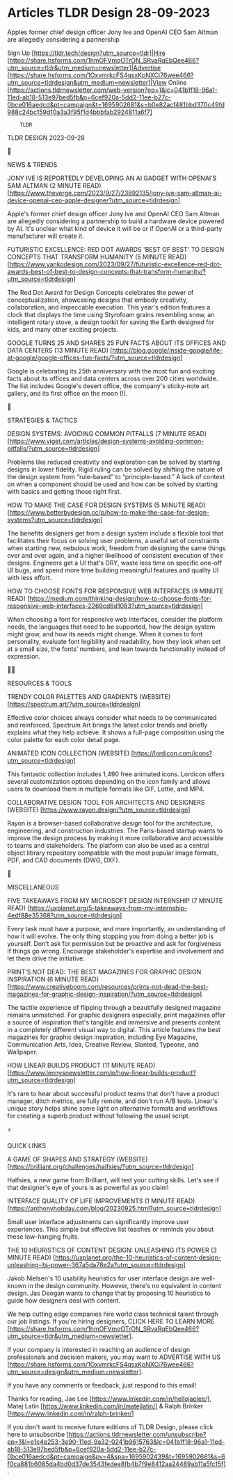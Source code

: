 # Articles TLDR Design 28-09-2023

Apples former chief design officer Jony Ive and OpenAI CEO Sam Altman
are allegedly considering a partnership  

Sign Up [https://tldr.tech/design?utm_source=tldr]|Hire
[https://share.hsforms.com/1hmOFVmqOTrON_SRvaRqEbQee466?utm_source=tldr&utm_medium=newsletter]|Advertise
[https://share.hsforms.com/1OxvmrkcFS4qsxKpNXCi76wee466?utm_source=tldrdesign&utm_medium=newsletter]|View
Online
[https://actions.tldrnewsletter.com/web-version?ep=1&lc=041b1f18-96a1-11ed-ab18-513e97bed5fb&p=6cef920a-5dd2-11ee-b27c-0bce016aedcd&pt=campaign&t=1695902681&s=b0e82acf481bbd370c49fd988c24bc159d10a3a3f95f1d4bbbfab2924811a6f7]


		TLDR 

TLDR DESIGN 2023-09-28

📱 

NEWS & TRENDS

JONY IVE IS REPORTEDLY DEVELOPING AN AI GADGET WITH OPENAI’S SAM
ALTMAN (2 MINUTE READ)
[https://www.theverge.com/2023/9/27/23892135/jony-ive-sam-altman-ai-device-openai-ceo-apple-designer?utm_source=tldrdesign]

Apple's former chief design officer Jony Ive and OpenAI CEO Sam Altman
are allegedly considering a partnership to build a hardware device
powered by AI. It's unclear what kind of device it will be or if
OpenAI or a third-party manufacturer will create it. 

FUTURISTIC EXCELLENCE: RED DOT AWARDS 'BEST OF BEST' TO DESIGN
CONCEPTS THAT TRANSFORM HUMANITY (5 MINUTE READ)
[https://www.yankodesign.com/2023/09/27/futuristic-excellence-red-dot-awards-best-of-best-to-design-concepts-that-transform-humanity/?utm_source=tldrdesign]

The Red Dot Award for Design Concepts celebrates the power of
conceptualization, showcasing designs that embody creativity,
collaboration, and impeccable execution. This year's edition features
a clock that displays the time using Styrofoam grains resembling snow,
an intelligent rotary stove, a design toolkit for saving the Earth
designed for kids, and many other exciting projects. 

GOOGLE TURNS 25 AND SHARES 25 FUN FACTS ABOUT ITS OFFICES AND DATA
CENTERS (13 MINUTE READ)
[https://blog.google/inside-google/life-at-google/google-offices-fun-facts/?utm_source=tldrdesign]

Google is celebrating its 25th anniversary with the most fun and
exciting facts about its offices and data centers across over 200
cities worldwide. The list includes Google's desert office, the
company's sticky-note art gallery, and its first office on the moon
(!). 

🚀 

STRATEGIES & TACTICS

DESIGN SYSTEMS: AVOIDING COMMON PITFALLS (7 MINUTE READ)
[https://www.viget.com/articles/design-systems-avoiding-common-pitfalls/?utm_source=tldrdesign]

Problems like reduced creativity and exploration can be solved by
starting designs in lower fidelity. Rigid ruling can be solved by
shifting the nature of the design system from “rule-based” to
“principle-based.” A lack of context on when a component should be
used and how can be solved by starting with basics and getting those
right first. 

HOW TO MAKE THE CASE FOR DESIGN SYSTEMS (5 MINUTE READ)
[https://www.betterbydesign.cc/p/how-to-make-the-case-for-design-systems?utm_source=tldrdesign]

The benefits designers get from a design system include a flexible
tool that facilitates their focus on solving user problems, a useful
set of constraints when starting new, nebulous work, freedom from
designing the same things over and over again, and a higher likelihood
of consistent execution of their designs. Engineers get a UI that's
DRY, waste less time on specific one-off UI bugs, and spend more time
building meaningful features and quality UI with less effort. 

HOW TO CHOOSE FONTS FOR RESPONSIVE WEB INTERFACES (9 MINUTE READ)
[https://medium.com/thinking-design/how-to-choose-fonts-for-responsive-web-interfaces-2269cd6d1083?utm_source=tldrdesign]

When choosing a font for responsive web interfaces, consider the
platform needs, the languages that need to be supported, how the
design system might grow, and how its needs might change. When it
comes to font personality, evaluate font legibility and readability,
how they look when set at a small size, the fonts’ numbers, and lean
towards functionality instead of expression. 

🧑‍💻 

RESOURCES & TOOLS

TRENDY COLOR PALETTES AND GRADIENTS (WEBSITE)
[https://spectrum.art/?utm_source=tldrdesign]

Effective color choices always consider what needs to be communicated
and reinforced. Spectrum Art brings the latest color trends and
briefly explains what they help achieve. It shows a full-page
composition using the color palette for each color detail page. 

ANIMATED ICON COLLECTION (WEBSITE)
[https://lordicon.com/icons?utm_source=tldrdesign]

This fantastic collection includes 1,490 free animated icons. Lordicon
offers several customization options depending on the icon family and
allows users to download them in multiple formats like GIF, Lottie,
and MP4. 

COLLABORATIVE DESIGN TOOL FOR ARCHITECTS AND DESIGNERS (WEBSITE)
[https://www.rayon.design/?utm_source=tldrdesign]

Rayon is a browser-based collaborative design tool for the
architecture, engineering, and construction industries. The
Paris-based startup wants to improve the design process by making it
more collaborative and accessible to teams and stakeholders. The
platform can also be used as a central object library repository
compatible with the most popular image formats, PDF, and CAD documents
(DWG, DXF). 

🎁 

MISCELLANEOUS

FIVE TAKEAWAYS FROM MY MICROSOFT DESIGN INTERNSHIP (7 MINUTE READ)
[https://uxplanet.org/5-takeaways-from-my-internship-4edf88e35368?utm_source=tldrdesign]

Every task must have a purpose, and more importantly, an understanding
of how it will evolve. The only thing stopping you from doing a better
job is yourself. Don’t ask for permission but be proactive and ask
for forgiveness if things go wrong. Encourage stakeholder's expertise
and involvement and let them drive the initiative. 

PRINT’S NOT DEAD: THE BEST MAGAZINES FOR GRAPHIC DESIGN INSPIRATION
(6 MINUTE READ)
[https://www.creativeboom.com/resources/prints-not-dead-the-best-magazines-for-graphic-design-inspiration/?utm_source=tldrdesign]

The tactile experience of flipping through a beautifully designed
magazine remains unmatched. For graphic designers especially, print
magazines offer a source of inspiration that's tangible and immersive
and presents content in a completely different visual way to digital.
This article features the best magazines for graphic design
inspiration, including Eye Magazine, Communication Arts, Idea,
Creative Review, Slanted, Typeone, and Wallpaper. 

HOW LINEAR BUILDS PRODUCT (11 MINUTE READ)
[https://www.lennysnewsletter.com/p/how-linear-builds-product?utm_source=tldrdesign]

It's rare to hear about successful product teams that don't have a
product manager, ditch metrics, are fully remote, and don't run A/B
tests. Linear's unique story helps shine some light on alternative
formats and workflows for creating a superb product without following
the usual script. 

⚡ 

QUICK LINKS

A GAME OF SHAPES AND STRATEGY (WEBSITE)
[https://brilliant.org/challenges/halfsies/?utm_source=tldrdesign]

Halfsies, a new game from Brilliant, will test your cutting skills.
Let's see if that designer's eye of yours is as powerful as you claim!


INTERFACE QUALITY OF LIFE IMPROVEMENTS (1 MINUTE READ)
[https://anthonyhobday.com/blog/20230925.html?utm_source=tldrdesign]

Small user interface adjustments can significantly improve user
experiences. This simple but effective list teaches or reminds you
about these low-hanging fruits. 

THE 10 HEURISTICS OF CONTENT DESIGN: UNLEASHING ITS POWER (3 MINUTE
READ)
[https://uxplanet.org/the-10-heuristics-of-content-design-unleashing-its-power-367a5da78e2a?utm_source=tldrdesign]

Jakob Nielsen's 10 usability heuristics for user interface design are
well-known in the design community. However, there's no equivalent in
content design. Jas Deogan wants to change that by proposing 10
heuristics to guide how designers deal with content. 

 We help cutting edge companies hire world class technical talent
through our job listings. If you're hiring designers, CLICK HERE TO
LEARN MORE
[https://share.hsforms.com/1hmOFVmqOTrON_SRvaRqEbQee466?utm_source=tldr&utm_medium=newsletter].


If your company is interested in reaching an audience of design
professionals and decision makers, you may want to ADVERTISE WITH US
[https://share.hsforms.com/1OxvmrkcFS4qsxKpNXCi76wee466?utm_source=design&utm_medium=newsletter].


If you have any comments or feedback, just respond to this email! 

Thanks for reading, 
Jae Lee [https://www.linkedin.com/in/hellojaelee/], Matej Latin
[https://www.linkedin.com/in/matejlatin/] & Ralph Brinker
[https://www.linkedin.com/in/ralph-brinker/] 

If you don't want to receive future editions of TLDR Design,
please click here to unsubscribe
[https://actions.tldrnewsletter.com/unsubscribe?ep=1&l=e1c4e253-3e90-11ed-9a32-0241b9615763&lc=041b1f18-96a1-11ed-ab18-513e97bed5fb&p=6cef920a-5dd2-11ee-b27c-0bce016aedcd&pt=campaign&pv=4&spa=1695902439&t=1695902681&s=6f0ca881b6085da4bd0d37de3543fedee8fb4b7f9e8412aa24489ab11a5fc15f].